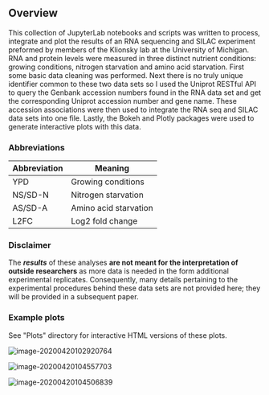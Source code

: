 ## Overview

This collection of JupyterLab notebooks and scripts was written to process, integrate and plot the results of an RNA sequencing and SILAC experiment preformed by members of the Klionsky lab at the University of Michigan. RNA and protein levels were measured in three distinct nutrient conditions: growing conditions, nitrogen starvation and amino acid starvation. First some basic data cleaning was performed. Next there is no truly unique identifier common to these two data sets so I used the Uniprot RESTful API to query the Genbank accession numbers found in the RNA data set and get the corresponding Uniprot accession number and gene name. These accession associations were then used to integrate the RNA seq and SILAC data sets into one file. Lastly, the Bokeh and Plotly packages were used to generate interactive plots with this data.

### Abbreviations
| Abbreviation | Meaning               |
| ------------ | --------------------- |
| YPD          | Growing conditions    |
| NS/SD-N      | Nitrogen starvation   |
| AS/SD-A      | Amino acid starvation |
| L2FC         | Log2 fold change      |

### Disclaimer

The ***results*** of these analyses **are not meant for the interpretation of outside researchers** as more data is needed in the form additional experimental replicates. Consequently, many details pertaining to the experimental procedures behind these data sets are not provided here; they will be provided in a subsequent paper. 

### Example plots

See "Plots" directory for interactive HTML versions of these plots.



![image-20200420102920764](C:\Users\wxhaw\AppData\Roaming\Typora\typora-user-images\image-20200420102920764.png)



![image-20200420104557703](C:\Users\wxhaw\AppData\Roaming\Typora\typora-user-images\image-20200420104557703.png)

![image-20200420104506839](C:\Users\wxhaw\AppData\Roaming\Typora\typora-user-images\image-20200420104506839.png)



